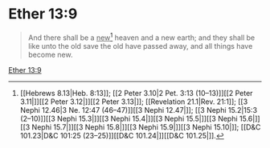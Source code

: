 # Ether 13:9

> And there shall be a <u>new</u>[^a] heaven and a new earth; and they shall be like unto the old save the old have passed away, and all things have become new.

[Ether 13:9](https://www.churchofjesuschrist.org/study/scriptures/bofm/ether/13?lang=eng&id=p9#p9)


[^a]: [[Hebrews 8.13|Heb. 8:13]]; [[2 Peter 3.10|2 Pet. 3:13 (10–13)]][[2 Peter 3.11|]][[2 Peter 3.12|]][[2 Peter 3.13|]]; [[Revelation 21.1|Rev. 21:1]]; [[3 Nephi 12.46|3 Ne. 12:47 (46–47)]][[3 Nephi 12.47|]]; [[3 Nephi 15.2|15:3 (2–10)]][[3 Nephi 15.3|]][[3 Nephi 15.4|]][[3 Nephi 15.5|]][[3 Nephi 15.6|]][[3 Nephi 15.7|]][[3 Nephi 15.8|]][[3 Nephi 15.9|]][[3 Nephi 15.10|]]; [[D&C 101.23|D&C 101:25 (23–25)]][[D&C 101.24|]][[D&C 101.25|]].  
